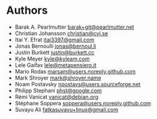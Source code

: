 Authors
=======

- Barak A. Pearlmutter <barak+git@pearlmutter.net>
- Christian Johansson <christian@cvj.se>
- Itai Y. Efrat <itai3397@gmail.com>
- Jonas Bernoulli <jonas@bernoul.li>
- Justin Burkett <justin@burkett.cc>
- Kyle Meyer <kyle@kyleam.com>
- Lele Gaifax <lele@metapensiero.it>
- Mario Rodas <marsam@users.noreply.github.com>
- Mark Shroyer <mark@shroyer.name>
- Noam Postavsky <npostavs@users.sourceforge.net>
- Philipp Stephani <phst@google.com>
- Rémi Vanicat <vanicat@debian.org>
- Stéphane Soppera <soppera@users.noreply.github.com>
- Suvayu Ali <fatkasuvayu+linux@gmail.com>
